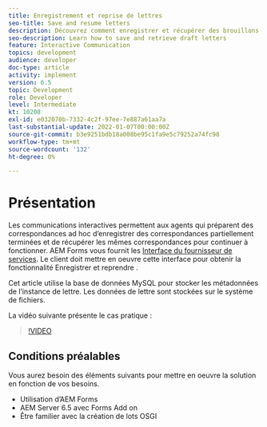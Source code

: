 ```yaml
---
title: Enregistrement et reprise de lettres
seo-title: Save and resume letters
description: Découvrez comment enregistrer et récupérer des brouillons de lettres
seo-description: Learn how to save and retrieve draft letters
feature: Interactive Communication
topics: development
audience: developer
doc-type: article
activity: implement
version: 6.5
topic: Development
role: Developer
level: Intermediate
kt: 10208
exl-id: e032070b-7332-4c2f-97ee-7e887a61aa7a
last-substantial-update: 2022-01-07T00:00:00Z
source-git-commit: b3e9251bdb18a008be95c1fa9e5c79252a74fc98
workflow-type: tm+mt
source-wordcount: '132'
ht-degree: 0%

---
```


# Présentation

Les communications interactives permettent aux agents qui préparent des correspondances ad hoc d’enregistrer des correspondances partiellement terminées et de récupérer les mêmes correspondances pour continuer à fonctionner. AEM Forms vous fournit les [Interface du fournisseur de services](https://developer.adobe.com/experience-manager/reference-materials/6-5/forms/javadocs/com/adobe/fd/ccm/ccr/ccrDocumentInstance/api/services/CCRDocumentInstanceService.html). Le client doit mettre en oeuvre cette interface pour obtenir la fonctionnalité Enregistrer et reprendre .

Cet article utilise la base de données MySQL pour stocker les métadonnées de l’instance de lettre. Les données de lettre sont stockées sur le système de fichiers.

La vidéo suivante présente le cas pratique :

>[!VIDEO](https://video.tv.adobe.com/v/342129?quality=12&learn=on)

## Conditions préalables

Vous aurez besoin des éléments suivants pour mettre en oeuvre la solution en fonction de vos besoins.

* Utilisation d’AEM Forms
* AEM Server 6.5 avec Forms Add on
* Être familier avec la création de lots OSGI
